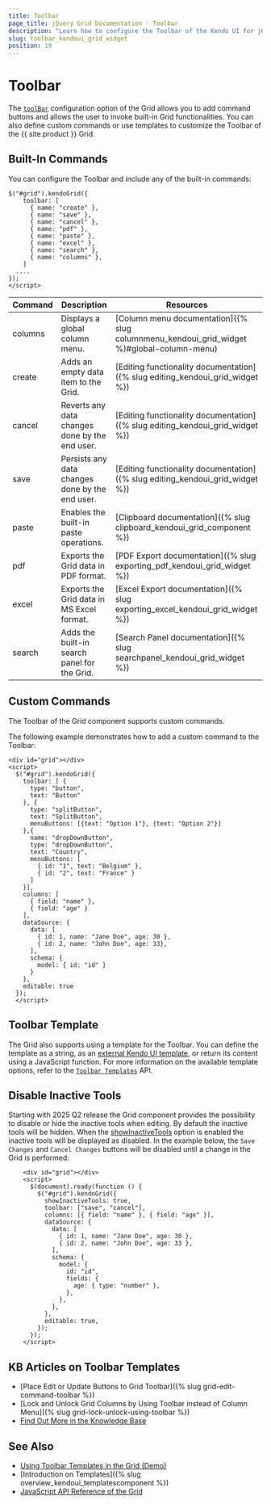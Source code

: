 ```yaml
---
title: Toolbar
page_title: jQuery Grid Documentation - Toolbar
description: "Learn how to configure the Toolbar of the Kendo UI for jQuery Grid."
slug: toolbar_kendoui_grid_widget
position: 19
---
```


# Toolbar

The [`toolBar`](/api/javascript/ui/grid/configuration/toolbar) configuration option of the Grid allows you to add command buttons and allows the user to invoke built-in Grid functionalities. You can also define custom commands or use templates to customize the Toolbar of the {{ site.product }} Grid.

## Built-In Commands

You can configure the Toolbar and include any of the built-in commands:

```
$("#grid").kendoGrid({
    toolbar: [
      { name: "create" },
      { name: "save" },
      { name: "cancel" },
      { name: "pdf" },
      { name: "paste" },
      { name: "excel" },
      { name: "search" },
      { name: "columns" },
    ]
  ....
});
</script>
```

| Command | Description | Resources|
|---|---|---|
| columns | Displays a global column menu. | [Column menu documentation]({% slug columnmenu_kendoui_grid_widget %}#global-column-menu) |
| create | Adds an empty data item to the Grid.| [Editing functionality documentation]({% slug editing_kendoui_grid_widget %}) |
| cancel | Reverts any data changes done by the end user.|[Editing functionality documentation]({% slug editing_kendoui_grid_widget %}) |
| save | Persists any data changes done by the end user.|[Editing functionality documentation]({% slug editing_kendoui_grid_widget %}) |
| paste | Enables the built-in paste operations.| [Clipboard documentation]({% slug clipboard_kendoui_grid_component %})|
| pdf | Exports the Grid data in PDF format.| [PDF Export documentation]({% slug exporting_pdf_kendoui_grid_widget %})|
| excel | Exports the Grid data in MS Excel format.| [Excel Export documentation]({% slug exporting_excel_kendoui_grid_widget %})|
| search | Adds the built-in search panel for the Grid.| [Search Panel documentation]({% slug searchpanel_kendoui_grid_widget %})|

## Custom Commands

The Toolbar of the Grid component supports custom commands.

The following example demonstrates how to add a custom command to the Toolbar:

```dojo
<div id="grid"></div>
<script>
  $("#grid").kendoGrid({
    toolbar: [ {
      type: "button",
      text: "Button"
    }, {
      type: "splitButton",
      text: "SplitButton",
      menuButtons: [{text: "Option 1"}, {text: "Option 2"}]
    },{
      name: "dropDownButton",
      type: "dropDownButton",
      text: "Country",
      menuButtons: [
        { id: "1", text: "Belgium" },
        { id: "2", text: "France" }
      ]
    }],
    columns: [
      { field: "name" },
      { field: "age" }
    ],
    dataSource: {
      data: [
        { id: 1, name: "Jane Doe", age: 30 },
        { id: 2, name: "John Doe", age: 33},
      ],
      schema: {
        model: { id: "id" }
      }
    },
    editable: true
  });
  </script>
```


## Toolbar Template

The Grid also supports using a template for the Toolbar. You can define the template as a string, as an [external Kendo UI template](https://docs.telerik.com/kendo-ui/framework/templates/get-started-external), or return its content using a JavaScript function. For more information on the available template options, refer to the [`Toolbar Templates`](/https://docs.telerik.com/kendo-ui/controls/grid/templates/toolbar-template) API.


## Disable Inactive Tools

Starting with 2025 Q2 release the Grid component provides the possibility to disable or hide the inactive tools when editing. By default the inactive tools will be hidden. When the [showInactiveTools](/api/javascript/ui/grid/configuration/toolbar.showinactivetools) option is enabled the inactive tools will be displayed as disabled.
In the example below, the `Save Changes` and `Cancel Changes` buttons will be disabled until a change in the Grid is performed:

```dojo
    <div id="grid"></div>
    <script>
      $(document).ready(function () {
        $("#grid").kendoGrid({
          showInactiveTools: true,
          toolbar: ["save", "cancel"],
          columns: [{ field: "name" }, { field: "age" }],
          dataSource: {
            data: [
              { id: 1, name: "Jane Doe", age: 30 },
              { id: 2, name: "John Doe", age: 33 },
            ],
            schema: {
              model: {
                id: "id",
                fields: {
                  age: { type: "number" },
                },
              },
            },
          },
          editable: true,
        });
      });
    </script>

```


## KB Articles on Toolbar Templates

* [Place Edit or Update Buttons to Grid Toolbar]({% slug grid-edit-command-toolbar %})
* [Lock and Unlock Grid Columns by Using Toolbar instead of Column Menu]({% slug grid-lock-unlock-using-toolbar %})
* [Find Out More in the Knowledge Base](/knowledge-base)

## See Also

* [Using Toolbar Templates in the Grid (Demo)](https://demos.telerik.com/kendo-ui/grid/toolbar-template)
* [Introduction on Templates]({% slug overview_kendoui_templatescomponent %})
* [JavaScript API Reference of the Grid](/api/javascript/ui/grid)
